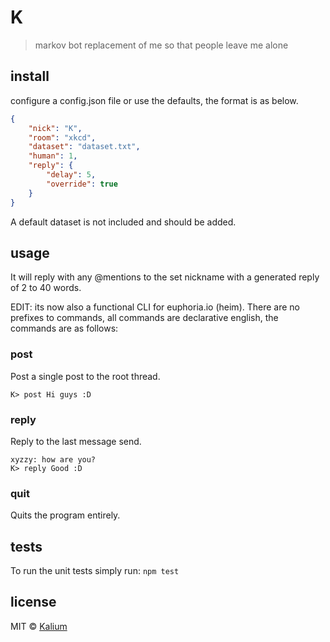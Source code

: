 # K
> markov bot replacement of me so that people leave me alone

## install
configure a config.json file or use the defaults, the format is as below.

```json
{
	"nick": "K",
	"room": "xkcd",
	"dataset": "dataset.txt",
	"human": 1,
	"reply": {
		"delay": 5,
		"override": true
	}
}

```
A default dataset is not included and should be added.

## usage
It will reply with any @mentions to the set nickname with a generated reply of 2 to 40 words.

EDIT: its now also a functional CLI for euphoria.io (heim).
There are no prefixes to commands, all commands are declarative english, the commands are as follows:
### post
Post a single post to the root thread.
```
K> post Hi guys :D
```

### reply
Reply to the last message send.
```
xyzzy: how are you?
K> reply Good :D
```

### quit
Quits the program entirely.

## tests
To run the unit tests simply run: `npm test`

## license
MIT © [Kalium](https://kalium.xyz)
